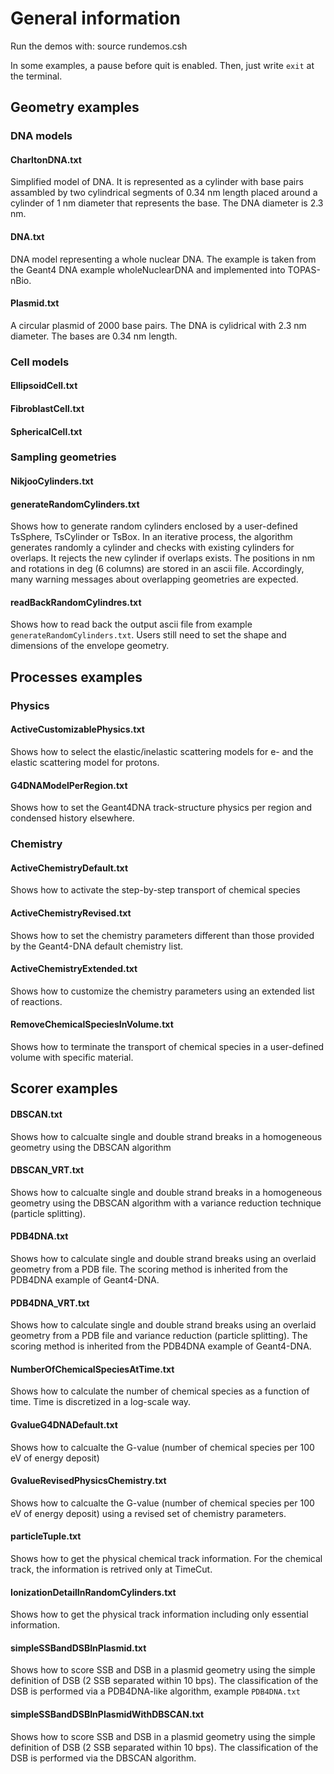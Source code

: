 # General information
Run the demos with:
   source rundemos.csh

In some examples, a pause before quit is enabled. Then, just write `exit` at the terminal.

## Geometry examples
### DNA models
#### CharltonDNA.txt
 Simplified model of DNA. It is represented as a  cylinder with base pairs assambled 
 by two cylindrical segments of 0.34 nm length placed around a cylinder of 1 nm 
 diameter that represents the base. The DNA diameter is 2.3 nm.
 
 #### DNA.txt
 DNA model representing a whole nuclear DNA. The example is taken from 
 the Geant4 DNA example wholeNuclearDNA and implemented into TOPAS-nBio.

#### Plasmid.txt
 A circular plasmid of 2000 base pairs. The DNA is cylidrical with 2.3 nm diameter. 
 The bases are 0.34 nm length.


### Cell models 
#### EllipsoidCell.txt 
#### FibroblastCell.txt
#### SphericalCell.txt

### Sampling geometries
#### NikjooCylinders.txt

#### generateRandomCylinders.txt
Shows how to generate random cylinders enclosed by a user-defined TsSphere,
TsCylinder or TsBox. In an iterative process, the algorithm generates randomly 
a cylinder and checks with existing cylinders for overlaps. It rejects the new cylinder
if overlaps exists. The positions in nm and rotations in deg (6 columns) are stored 
in an ascii file. Accordingly, many warning messages about overlapping geometries are expected.

#### readBackRandomCylindres.txt
Shows how to read back the output ascii file from example 
`generateRandomCylinders.txt`. Users still need to set the shape and 
dimensions of the envelope geometry.

## Processes examples
### Physics
#### ActiveCustomizablePhysics.txt
Shows how to select the elastic/inelastic scattering models for e- and the elastic scattering
model for protons.

#### G4DNAModelPerRegion.txt
Shows how to set the Geant4DNA track-structure physics per region and condensed history elsewhere.

### Chemistry
#### ActiveChemistryDefault.txt
Shows how to activate the step-by-step transport of chemical species

#### ActiveChemistryRevised.txt
Shows how to set the chemistry parameters different than those provided by the Geant4-DNA default 
chemistry list.

#### ActiveChemistryExtended.txt
Shows how to customize the chemistry parameters using an extended list of reactions.

#### RemoveChemicalSpeciesInVolume.txt
Shows how to terminate the transport of chemical species in a user-defined volume with specific
material. 

## Scorer examples
#### DBSCAN.txt
Shows how to calcualte single and double strand breaks in a homogeneous geometry using the DBSCAN algorithm

#### DBSCAN_VRT.txt
Shows how to calcualte single and double strand breaks in a homogeneous geometry using the DBSCAN algorithm
with a variance reduction technique (particle splitting).

#### PDB4DNA.txt
Shows how to calculate single and double strand breaks using an overlaid geometry from a PDB file. The scoring
method is inherited from the PDB4DNA example of Geant4-DNA.

#### PDB4DNA_VRT.txt
Shows how to calculate single and double strand breaks using an overlaid geometry from a PDB file and 
variance reduction (particle splitting). The scoring method is inherited from the PDB4DNA example of Geant4-DNA.

#### NumberOfChemicalSpeciesAtTime.txt
Shows how to calculate the number of chemical species as a function of time. Time is discretized in a log-scale way.

#### GvalueG4DNADefault.txt
Shows how to calcualte the G-value (number of chemical species per 100 eV of energy deposit) 

#### GvalueRevisedPhysicsChemistry.txt
Shows how to calcualte the G-value (number of chemical species per 100 eV of energy deposit) using a revised set
of chemistry parameters.

#### particleTuple.txt
Shows how to get the physical chemical track information. For the chemical track, the information is retrived only at
TimeCut.

#### IonizationDetailInRandomCylinders.txt
Shows how to get the physical track information including only essential information.

#### simpleSSBandDSBInPlasmid.txt
Shows how to score SSB and DSB in a plasmid geometry using the simple definition of DSB (2 SSB separated within 10 bps).
The classification of the DSB is performed via a PDB4DNA-like algorithm, example `PDB4DNA.txt` 

#### simpleSSBandDSBInPlasmidWithDBSCAN.txt
Shows how to score SSB and DSB in a plasmid geometry using the simple definition of DSB (2 SSB separated within 10 bps).
The classification of the DSB is performed via the DBSCAN algorithm.


